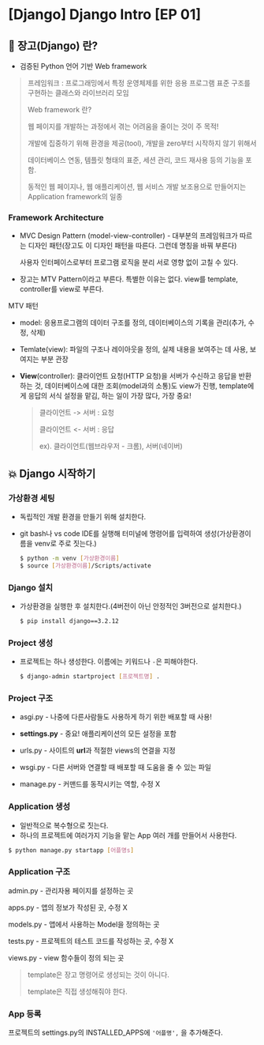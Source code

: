 # [Django] Django Intro [EP 01]

## 📌 장고(Django) 란?

- 검증된 Python 언어 기반 Web framework

> 프레임워크 : 프로그래밍에서 특정 운영체제를 위한 응용 프로그램 표준 구조를 구현하는 클래스와 라이브러리 모임
>
> Web framework 란?
>
> 웹 페이지를 개발하는 과정에서 겪는 어려움을 줄이는 것이 주 목적!
>
> 개발에 집중하기 위해 환경을 제공(tool), 개발을 zero부터 시작하지 않기 위해서
>
> 데이터베이스 연동, 템플릿 형태의 표준, 세션 관리, 코드 재사용 등의 기능을 포함.
>
> 동적인 웹 페이지나, 웹 애플리케이션, 웹 서비스 개발 보조용으로 만들어지는 Application framework의 일종

### Framework Architecture

- MVC Design Pattern (model-view-controller) - 대부분의 프레임워크가 따르는 디자인 패턴(장고도 이 디자인 패턴을 따른다. 그런데 명칭을 바꿔 부른다)

  사용자 인터페이스로부터 프로그램 로직을 분리 서로 영향 없이 고칠 수 있다.

- 장고는 MTV Pattern이라고 부른다. 특별한 이유는 없다. view를 template, controller를 view로 부른다.

MTV 패턴

- model: 응용프로그램의 데이터 구조를 정의, 데이터베이스의 기록을 관리(추가, 수정, 삭제)

- Temlate(view): 파일의 구조나 레이아웃을 정의, 실제 내용을 보여주는 데 사용, 보여지는 부분 관장

- **View**(controller): 클라이언트 요청(HTTP 요청)을 서버가 수신하고 응답을 반환하는 것, 데이터베이스에 대한 조회(model과의 소통)도 view가 진행, template에게 응답의 서식 설정을 맡김, 하는 일이 가장 많다, 가장 중요!

  > 클라이언트 -> 서버 : 요청
  >
  > 클라이언트 <- 서버 : 응답
  >
  > ex). 클라이언트(웹브라우저 - 크롬), 서버(네이버)



## 💥 Django 시작하기

### 가상환경 세팅

- 독립적인 개발 환경을 만들기 위해 설치한다.

- git bash나 vs code IDE를 실행해 터미널에 명령어를 입력하여 생성(가상환경이름을 venv로 주로 짓는다.)

  ```bash
  $ python -m venv [가상환경이름]
  $ source [가상환경이름]/Scripts/activate
  ```



### Django 설치

- 가상환경을 실행한 후 설치한다.(4버전이 아닌 안정적인 3버전으로 설치한다.)

  ```bash
  $ pip install django==3.2.12
  ```



### Project  생성

- 프로젝트는 하나 생성한다. 이름에는 키워드나 `-`은 피해야한다.

  ```bash
  $ django-admin startproject [프로젝트명] .
  ```



### Project 구조

- asgi.py - 나중에 다른사람들도 사용하게 하기 위한 배포할 때 사용!

- **settings.py** - 중요!  애플리케이션의 모든 설정을 포함

- urls.py - 사이트의 **url**과 적절한 views의 연결을 지정

- wsgi.py - 다른 서버와 연결할 때 배포할 때 도움을 줄 수 있는 파일

- manage.py - 커맨드를 동작시키는 역할, 수정 X



### Application 생성

- 일반적으로 복수형으로 짓는다.
- 하나의 프로젝트에 여러가지 기능을 맡는 App 여러 개를 만들어서 사용한다.

```bash
$ python manage.py startapp [어플명s]
```



### Application 구조

admin.py - 관리자용 페이지를 설정하는 곳

apps.py - 앱의 정보가 작성된 곳, 수정 X

models.py - 앱에서 사용하는 Model을 정의하는 곳

tests.py - 프로젝트의 테스트 코드를 작성하는 곳, 수정 X

views.py - view 함수들이 정의 되는 곳

> template은 장고 명령어로 생성되는 것이 아니다. 
>
> template은 직접 생성해줘야 한다.



### App 등록

프로젝트의 settings.py의 INSTALLED_APPS에 `'어플명',` 을 추가해준다.